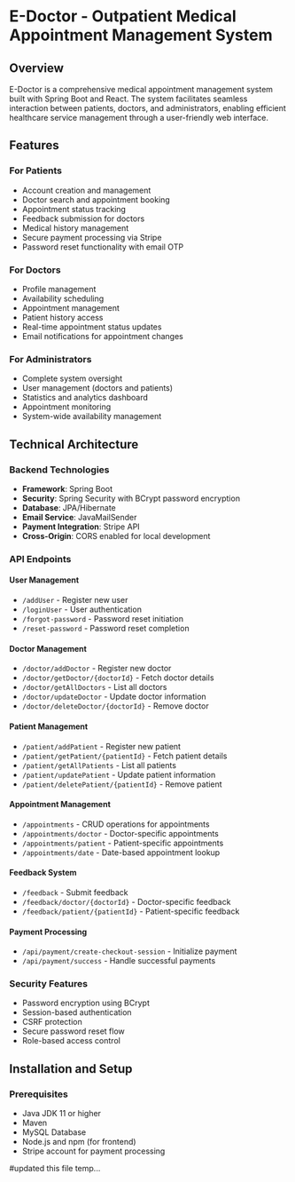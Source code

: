 # E-Doctor - Outpatient Medical Appointment Management System

## Overview
E-Doctor is a comprehensive medical appointment management system built with Spring Boot and React. The system facilitates seamless interaction between patients, doctors, and administrators, enabling efficient healthcare service management through a user-friendly web interface.

## Features

### For Patients
- Account creation and management
- Doctor search and appointment booking
- Appointment status tracking
- Feedback submission for doctors
- Medical history management
- Secure payment processing via Stripe
- Password reset functionality with email OTP

### For Doctors
- Profile management
- Availability scheduling
- Appointment management
- Patient history access
- Real-time appointment status updates
- Email notifications for appointment changes

### For Administrators
- Complete system oversight
- User management (doctors and patients)
- Statistics and analytics dashboard
- Appointment monitoring
- System-wide availability management

## Technical Architecture

### Backend Technologies
- **Framework**: Spring Boot
- **Security**: Spring Security with BCrypt password encryption
- **Database**: JPA/Hibernate
- **Email Service**: JavaMailSender
- **Payment Integration**: Stripe API
- **Cross-Origin**: CORS enabled for local development

### API Endpoints

#### User Management
- `/addUser` - Register new user
- `/loginUser` - User authentication
- `/forgot-password` - Password reset initiation
- `/reset-password` - Password reset completion

#### Doctor Management
- `/doctor/addDoctor` - Register new doctor
- `/doctor/getDoctor/{doctorId}` - Fetch doctor details
- `/doctor/getAllDoctors` - List all doctors
- `/doctor/updateDoctor` - Update doctor information
- `/doctor/deleteDoctor/{doctorId}` - Remove doctor

#### Patient Management
- `/patient/addPatient` - Register new patient
- `/patient/getPatient/{patientId}` - Fetch patient details
- `/patient/getAllPatients` - List all patients
- `/patient/updatePatient` - Update patient information
- `/patient/deletePatient/{patientId}` - Remove patient

#### Appointment Management
- `/appointments` - CRUD operations for appointments
- `/appointments/doctor` - Doctor-specific appointments
- `/appointments/patient` - Patient-specific appointments
- `/appointments/date` - Date-based appointment lookup

#### Feedback System
- `/feedback` - Submit feedback
- `/feedback/doctor/{doctorId}` - Doctor-specific feedback
- `/feedback/patient/{patientId}` - Patient-specific feedback

#### Payment Processing
- `/api/payment/create-checkout-session` - Initialize payment
- `/api/payment/success` - Handle successful payments

### Security Features
- Password encryption using BCrypt
- Session-based authentication
- CSRF protection
- Secure password reset flow
- Role-based access control

## Installation and Setup

### Prerequisites
- Java JDK 11 or higher
- Maven
- MySQL Database
- Node.js and npm (for frontend)
- Stripe account for payment processing




#updated this file temp...
